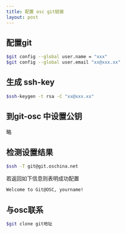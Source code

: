 ```yaml
---
title: 配置 osc git链接
layout: post
---
```



## 配置git

``` bash
$git config --global user.name = "xxx"
$git config --global user.email "xx@xxx.xx"
```

## 生成 ssh-key

``` bash
$ssh-keygen -t rsa -C "xx@xxx.xx"
```

## 到git-osc 中设置公钥

略

## 检测设置结果

```bash
$ssh -T git@git.oschina.net
```

若返回如下信息则表明成功配置

```bash
Welcome to Git@OSC, yourname!
```

## 与osc联系

```bash
$git clone git地址
```
